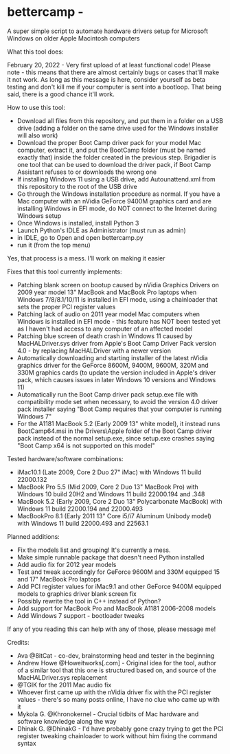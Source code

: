 # bettercamp - 
A super simple script to automate hardware drivers setup for Microsoft Windows on older Apple Macintosh computers

What this tool does:

February 20, 2022 - Very first upload of at least functional code! Please note - this means that there are almost certainly bugs or cases that'll make it not work. As long as this message is here, consider yourself as beta testing and don't kill me if your computer is sent into a bootloop. That being said, there is a good chance it'll work.

How to use this tool:
- Download all files from this repository, and put them in a folder on a USB drive (adding a folder on the same drive used for the Windows installer will also work)
- Download the proper Boot Camp driver pack for your model Mac computer, extract it, and put the BootCamp folder (must be named exactly that) inside the folder created in the previous step. Brigadier is one tool that can be used to download the driver pack, if Boot Camp Assistant refuses to or downloads the wrong one
- If installing Windows 11 using a USB drive, add Autounattend.xml from this repository to the root of the USB drive
- Go through the Windows installation procedure as normal. If you have a Mac computer with an nVidia GeForce 9400M graphics card and are installing Windows in EFI mode, do NOT connect to the Internet during Windows setup
- Once Windows is installed, install Python 3
- Launch Python's IDLE as Administrator (must run as admin)
- in IDLE, go to Open and open bettercamp.py
- run it (from the top menu)

Yes, that process is a mess. I'll work on making it easier

Fixes that this tool currently implements:
- Patching blank screen on bootup caused by nVidia Graphics Drivers on 2009 year model 13" MacBook and MacBook Pro laptops when Windows 7/8/8.1/10/11 is installed in EFI mode, using a chainloader that sets the proper PCI register values
- Patching lack of audio on 2011 year model Mac computers when Windows is installed in EFI mode - this feature has NOT been tested yet as I haven't had access to any computer of an affected model
- Patching blue screen of death crash in Windows 11 caused by MacHALDriver.sys driver from Apple's Boot Camp Driver Pack version 4.0 - by replacing MacHALDriver with a newer version
- Automatically downloading and starting installer of the latest nVidia graphics driver for the GeForce 8600M, 9400M, 9600M, 320M and 330M graphics cards (to update the version included in Apple's driver pack, which causes issues in later Windows 10 versions and Windows 11)
- Automatically run the Boot Camp driver pack setup.exe file with compatibility mode set when necessary, to avoid the version 4.0 driver pack installer saying "Boot Camp requires that your computer is running Windows 7"
- For the A1181 MacBook 5.2 (Early 2009 13" white model), it instead runs BootCamp64.msi in the Drivers\Apple folder of the Boot Camp driver pack instead of the normal setup.exe, since setup.exe crashes saying "Boot Camp x64 is not supported on this model"

Tested hardware/software combinations:
- iMac10.1 (Late 2009, Core 2 Duo 27" iMac) with Windows 11 build 22000.132
- MacBook Pro 5.5 (Mid 2009, Core 2 Duo 13" MacBook Pro) with Windows 10 build 20H2 and Windows 11 build 22000.194 and .348
- MacBook 5.2 (Early 2009, Core 2 Duo 13" Polycarbonate MacBook) with Windows 11 build 22000.194 and 22000.493
- MacBookPro 8.1 (Early 2011 13" Core i5/i7 Aluminum Unibody model) with Windows 11 build 22000.493 and 22563.1

Planned additions:
- Fix the models list and grouping! It's currently a mess.
- Make simple runnable package that doesn't need Python installed
- Add audio fix for 2012 year models
- Test and tweak accordingly for GeForce 9600M and 330M equipped 15 and 17" MacBook Pro laptops
- Add PCI register values for iMac9.1 and other GeForce 9400M equipped models to graphics driver blank screen fix
- Possibly rewrite the tool in C++ instead of Python?
- Add support for MacBook Pro and MacBook A1181 2006-2008 models
- Add Windows 7 support - bootloader tweaks

If any of you reading this can help with any of those, please message me!

Credits:
- Ava @8itCat - co-dev, brainstorming head and tester in the beginning
- Andrew Howe @Howeitworks[.com] - Original idea for the tool, author of a similar tool that this one is structured based on, and source of the MacHALDriver.sys replacement
- @TGIK for the 2011 Mac audio fix
- Whoever first came up with the nVidia driver fix with the PCI register values - there's so many posts online, I have no clue who came up with it
- Mykola G. @Khronokernel - Crucial tidbits of Mac hardware and software knowledge along the way
- Dhinak G. @DhinakG - I'd have probably gone crazy trying to get the PCI register tweaking chainloader to work without him fixing the command syntax
